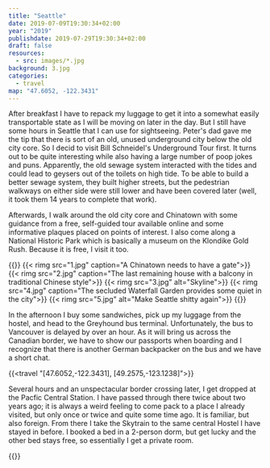 ```yaml
---
title: "Seattle"
date: 2019-07-09T19:30:34+02:00
year: "2019"
publishdate: 2019-07-29T19:30:34+02:00
draft: false
resources:
  - src: images/*.jpg
background: 3.jpg
categories:
  - travel
map: "47.6052, -122.3431"
---
```


After breakfast I have to repack my luggage to get it into a somewhat easily
transportable state as I will be moving on later in the day. But I still have
some hours in Seattle that I can use for sightseeing. Peter's dad gave me the
tip that there is sort of an old, unused underground city below the old city
core. So I decid to visit Bill Schneidel's Underground Tour first. It turns
out to be quite interesting while also having a large number of poop jokes and
puns. Apparently, the old sewage system interacted with the tides and could lead
to geysers out of the toilets on high tide. To be able to build a better sewage
system, they built higher streets, but the pedestrian walkways on either side
were still lower and have been covered later (well, it took them 14 years to
complete that work).

Afterwards, I walk around the old city core and Chinatown with some guidance
from a free, self-guided tour available online and some informative plaques
placed on points of interest. I also come along a National Historic Park which
is basically a museum on the Klondike Gold Rush. Because it is free, I visit it
too.

{{<gallery>}}
{{< rimg src="1.jpg" caption="A Chinatown needs to have a gate">}}
{{< rimg src="2.jpg" caption="The last remaining house with a balcony in traditional Chinese style">}}
{{< rimg src="3.jpg" alt="Skyline">}}
{{< rimg src="4.jpg" caption="The secluded Waterfall Garden provides some quiet in the city">}}
{{< rimg src="5.jpg" alt="Make Seattle shitty again">}}
{{</gallery>}}

In the afternoon I buy some sandwiches, pick up my luggage from the hostel, and
head to the Greyhound bus terminal. Unfortunately, the bus to Vancouver is
delayed by over an hour. As it will bring us across the Canadian border, we have
to show our passports when boarding and I recognize that there is another German
backpacker on the bus and we have a short chat.

{{<travel "[47.6052,-122.3431], [49.2575,-123.1238]">}}

Several hours and an unspectacular border crossing later, I get dropped at the
Pacfic Central Station. I have passed through there twice about two years ago;
it is always a weird feeling to come pack to a place I already visited, but only
once or twice and quite some time ago. It is familiar, but also foreign. From
there I take the Skytrain to the same central Hostel I have stayed in before.
I booked a bed in a 2-person dorm, but get lucky and the other bed stays free,
so essentially I get a private room.

{{<nextday>}}
